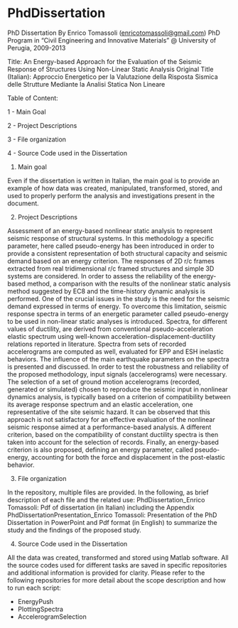 # PhdDissertation

PhD Dissertation By Enrico Tomassoli (enricotomassoli@gmail.com)
PhD Program in “Civil Engineering and Innovative Materials” @ University of Perugia, 2009-2013

Title:
An Energy-based Approach for the Evaluation of the Seismic Response of Structures Using Non-Linear Static Analysis
Original Title (Italian):
Approccio Energetico per la Valutazione della Risposta Sismica delle Strutture Mediante la Analisi Statica Non Lineare

Table of Content:

1 - Main Goal

2 - Project Descriptions

3 - File organization

4 - Source Code used in the Dissertation





1. Main goal

Even if the dissertation is written in Italian, the main goal is to provide an example of how data was created, manipulated, transformed, stored, and used to properly perform the analysis and investigations present in the document.

2. Project Descriptions

Assessment of an energy-based nonlinear static analysis to represent seismic response of structural systems. In this methodology a specific parameter, here called pseudo-energy has been introduced in order to provide a consistent representation of both structural capacity and seismic demand based on an energy criterion. The responses of 2D r/c frames extracted from real tridimensional r/c framed structures and simple 3D systems are considered. In order to assess the reliability of the energy-based method, a comparison with the results of the nonlinear static analysis method suggested by EC8 and the time-history dynamic analysis is performed.
One of the crucial issues in the study is the need for the seismic demand expressed in terms of energy. To overcome this limitation, seismic response spectra in terms of an energetic parameter called pseudo-energy to be used in non-linear static analyses is introduced. Spectra, for different values of ductility, are derived from conventional pseudo-acceleration elastic spectrum using well-known acceleration-displacement-ductility relations reported in literature. Spectra from sets of recorded accelerograms are computed as well, evaluated for EPP and ESH inelastic behaviors. The influence of the main earthquake parameters on the spectra is presented and discussed.
In order to test the robustness and reliability of the proposed methodology, input signals (accelerograms) were necessary. The selection of a set of ground motion accelerograms (recorded, generated or simulated) chosen to reproduce the seismic input in nonlinear dynamics analysis, is typically based on a criterion of compatibility between its average response spectrum and an elastic acceleration, one representative of the site seismic hazard. It can be observed that this approach is not satisfactory for an effective evaluation of the nonlinear seismic response aimed at a performance-based analysis. A different criterion, based on the compatibility of constant ductility spectra is then taken into account for the selection of records. Finally, an energy-based criterion is also proposed, defining an energy parameter, called pseudo-energy, accounting for both the force and displacement in the post-elastic behavior.

3. File organization

In the repository, multiple files are provided. In the following, as brief description of each file and the related use:
PhdDissertation_Enrico Tomassoli: Pdf of dissertation (in Italian) including the Appendix
PhdDissertationPresentation_Enrico Tomassoli: Presentation of the PhD Dissertation in PowerPoint and Pdf format (in English) to summarize the study and the findings of the proposed study.

4. Source Code used in the Dissertation

All the data was created, transformed and stored using Matlab software. All the source codes used for different tasks are saved in specific repositories and additional information is provided for clarity. Please refer to the following repositories for more detail about the scope description and how to run each script:

- EnergyPush
- PlottingSpectra
- AccelerogramSelection
